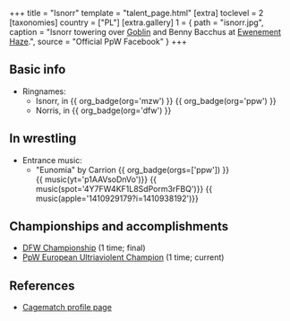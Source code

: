 +++
title = "Isnorr"
template = "talent_page.html"
[extra]
toclevel = 2
[taxonomies]
country = ["PL"]
[extra.gallery]
1 = { path = "isnorr.jpg", caption = "Isnorr towering over [Goblin](@/w/goblin.md) and Benny Bacchus at [Ewenement Haze](@/e/ppw/2024-04-20-ppw-ewenement-haze.md).", source = "Official PpW Facebook" }
+++

## Basic info

* Ringnames:
  - Isnorr, in {{ org_badge(org='mzw') }} {{ org_badge(org='ppw') }}
  - Norris, in {{ org_badge(org='dfw') }}
 
## In wrestling

* Entrance music:
  - "Eunomia" by Carrion
 {{ org_badge(orgs=['ppw']) }} <br>
 {{ music(yt='p1AAVsoDnVo')}}
 {{ music(spot='4Y7FW4KF1L8SdPorm3rFBQ')}}
 {{ music(apple='1410929179?i=1410938192')}}

## Championships and accomplishments

- [DFW Championship](@/c/dfw-championship.md) (1 time; final)
- [PpW European Ultriaviolent Champion](@/c/ppw-european-ultraviolent-championship.md) (1 time; current)

## References

* [Cagematch profile page](https://www.cagematch.net/?id=2&nr=24690)
